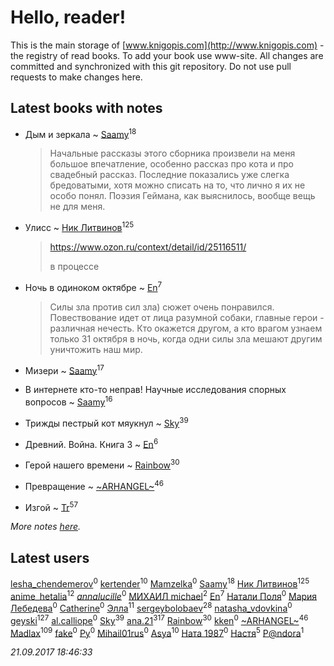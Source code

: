 # Hello, reader!
This is the main storage of [www.knigopis.com](http://www.knigopis.com) - the registry of read books.
To add your book use www-site. All changes are committed and synchronized with this git repository.
Do not use pull requests to make changes here.


## Latest books with notes
* Дым и зеркала ~ [Saamy](users/115/115226508-vkontakte)<sup>18</sup>
    > Начальные рассказы этого сборника произвели на меня большое впечатление, особенно рассказ про кота и про свадебный рассказ. Последние показались уже слегка бредоватыми, хотя можно списать на то, что лично я их не особо понял. Поэзия Геймана, как выяснилось, вообще вещь не для меня.

* Улисс ~ [Ник Литвинов](users/241/241974816-vkontakte)<sup>125</sup>
    > https://www.ozon.ru/context/detail/id/25116511/
    > 
    > в процессе

* Ночь в одиноком октябре ~ [En](users/333/333646551-vkontakte)<sup>7</sup>
    > Силы зла против сил зла) сюжет очень понравился. Повествование идет от лица разумной собаки, главные герои - различная нечесть. Кто окажется другом, а кто врагом узнаем только 31 октября в ночь, когда одни силы зла мешают другим уничтожить наш мир.

* Мизери ~ [Saamy](users/115/115226508-vkontakte)<sup>17</sup>

* В интернете кто-то неправ! Научные исследования спорных вопросов ~ [Saamy](users/115/115226508-vkontakte)<sup>16</sup>

* Трижды пестрый кот мяукнул ~ [Sky](users/118/118049897850017649660-google)<sup>39</sup>

* Древний. Война. Книга 3 ~ [En](users/333/333646551-vkontakte)<sup>6</sup>

* Герой нашего времени ~ [Rainbow](users/109/109787328219839805802-google)<sup>30</sup>

* Превращение ~ [~ARHANGEL~](users/642/64251996-vkontakte)<sup>46</sup>

* Изгой ~ [Tr](users/122/12282474-vkontakte)<sup>57</sup>


_More notes [here](latest_books_with_notes.md)._


## Latest users
[lesha_chendemerov](users/191/191814494-vkontakte)<sup>0</sup> 
[kertender](users/228/228182315-vkontakte)<sup>10</sup> 
[Mamzelka](users/900/90087750-vkontakte)<sup>0</sup> 
[Saamy](users/115/115226508-vkontakte)<sup>18</sup> 
[Ник Литвинов](users/241/241974816-vkontakte)<sup>125</sup> 
[anime_hetalia](users/137/137961387-vkontakte)<sup>12</sup> 
[_annalucille_](users/305/3052811375-instagram)<sup>0</sup> 
[МИХАИЛ michael](users/140/14017304233624657357-mailru)<sup>2</sup> 
[En](users/333/333646551-vkontakte)<sup>7</sup> 
[Натали Поля](users/223/223425623-vkontakte)<sup>0</sup> 
[Мария Лебедева](users/727/727668597942622744-mailru)<sup>0</sup> 
[Catherine](users/156/156734607-vkontakte)<sup>0</sup> 
[Элла](users/100/1002037069862545-facebook)<sup>11</sup> 
[sergeybolobaev](users/379/37918255-vkontakte)<sup>28</sup> 
[natasha_vdovkina](users/985/9857482-vkontakte)<sup>0</sup> 
[geyski](users/221/221959664-vkontakte)<sup>127</sup> 
[al.calliope](users/189/189970338-vkontakte)<sup>0</sup> 
[Sky](users/118/118049897850017649660-google)<sup>39</sup> 
[ana.21](users/107/107655526900000657481-google)<sup>317</sup> 
[Rainbow](users/109/109787328219839805802-google)<sup>30</sup> 
[kken](users/114/114995432969872830384-google)<sup>0</sup> 
[~ARHANGEL~](users/642/64251996-vkontakte)<sup>46</sup> 
[Madlax](users/158/158304782-vkontakte)<sup>109</sup> 
[fake](users/377/377249771-vkontakte)<sup>0</sup> 
[Ру](users/622/62264231-vkontakte)<sup>0</sup> 
[Mihail01rus](users/105/105729661373202631037-google)<sup>0</sup> 
[Asya](users/111/111688198065279912162-google)<sup>10</sup> 
[Ната 1987](users/283/283971510-vkontakte)<sup>0</sup> 
[Настя](users/172/172783956-vkontakte)<sup>5</sup> 
[P@ndora](users/366/36633162-vkontakte)<sup>1</sup> 


_21.09.2017 18:46:33_
